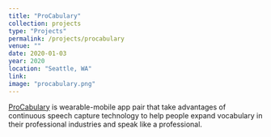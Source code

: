 ```yaml
---
title: "ProCabulary"
collection: projects
type: "Projects"
permalink: /projects/procabulary
venue: ""
date: 2020-01-03
year: 2020
location: "Seattle, WA"
link: 
image: "procabulary.png"
---
```


[ProCabulary](https://courses.cs.washington.edu/courses/cse440/20wi/projects/procabulary/) is wearable-mobile app pair that take advantages of continuous speech capture technology to help people expand vocabulary in their professional industries and speak like a professional. 